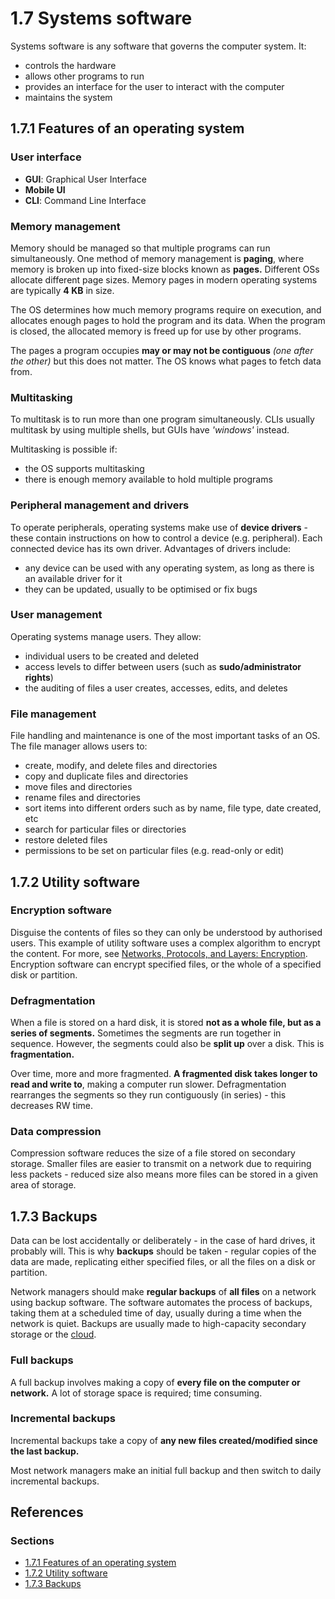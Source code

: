 # 1.7 Systems software

Systems software is any software that governs the computer system. It:
 - controls the hardware
 - allows other programs to run
 - provides an interface for the user to interact with the computer
 - maintains the system

## 1.7.1 Features of an operating system

### User interface

 - **GUI**: Graphical User Interface
 - **Mobile UI**
 - **CLI**: Command Line Interface

### Memory management

Memory should be managed so that multiple programs can run simultaneously. One method of memory management is **paging**, where memory is broken up into fixed-size blocks known as **pages.** Different OSs allocate different page sizes. Memory pages in modern operating systems are typically **4 KB** in size.

The OS determines how much memory programs require on execution, and allocates enough pages to hold the program and its data. When the program is closed, the allocated memory is freed up for use by other programs.

The pages a program occupies **may or may not be contiguous** *(one after the other)* but this does not matter. The OS knows what pages to fetch data from.

### Multitasking

To multitask is to run more than one program simultaneously. CLIs usually multitask by using multiple shells, but GUIs have *'windows'* instead.

Multitasking is possible if:
 - the OS supports multitasking
 - there is enough memory available to hold multiple programs

### Peripheral management and drivers

To operate peripherals, operating systems make use of **device drivers** - these contain instructions on how to control a device (e.g. peripheral). Each connected device has its own driver. Advantages of drivers include:
 - any device can be used with any operating system, as long as there is an available driver for it
 - they can be updated, usually to be optimised or fix bugs

### User management

Operating systems manage users. They allow:
 - individual users to be created and deleted
 - access levels to differ between users (such as **sudo/administrator rights**)
 - the auditing of files a user creates, accesses, edits, and deletes

### File management

File handling and maintenance is one of the most important tasks of an OS. The file manager allows users to:
 - create, modify, and delete files and directories
 - copy and duplicate files and directories
 - move files and directories
 - rename files and directories
 - sort items into different orders such as by name, file type, date created, etc
 - search for particular files or directories
 - restore deleted files
 - permissions to be set on particular files (e.g. read-only or edit)

## 1.7.2 Utility software

### Encryption software

Disguise the contents of files so they can only be understood by authorised users. This example of utility software uses a complex algorithm to encrypt the content. For more, see [Networks, Protocols, and Layers: Encryption](/theory/01/NETWORK_TOPOLOGIES_PROTOCOLS_AND_LAYERS.md#encryption). Encryption software can encrypt specified files, or the whole of a specified disk or partition.

### Defragmentation

When a file is stored on a hard disk, it is stored **not as a whole file, but as a series of segments.** Sometimes the segments are run together in sequence. However, the segments could also be **split up** over a disk. This is **fragmentation.**

Over time, more and more fragmented. **A fragmented disk takes longer to read and write to**, making a computer run slower. Defragmentation rearranges the segments so they run contiguously (in series) - this decreases RW time.

### Data compression

Compression software reduces the size of a file stored on secondary storage. Smaller files are easier to transmit on a network due to requiring less packets - reduced size also means more files can be stored in a given area of storage.

## 1.7.3 Backups

Data can be lost accidentally or deliberately - in the case of hard drives, it probably will. This is why **backups** should be taken - regular copies of the data are made, replicating either specified files, or all the files on a disk or partition.

Network managers should make **regular backups** of **all files** on a network using backup software. The software automates the process of backups, taking them at a scheduled time of day, usually during a time when the network is quiet. Backups are usually made to high-capacity secondary storage or the [cloud](/theory/01/WIRED_AND_WIRELESS_NETWORKS.md#the-cloud).

### Full backups

A full backup involves making a copy of **every file on the computer or network.** A lot of storage space is required; time consuming.

### Incremental backups

Incremental backups take a copy of **any new files created/modified since the last backup.**

Most network managers make an initial full backup and then switch to daily incremental backups.

## References

### Sections

 - [1.7.1 Features of an operating system](https://www.bbc.co.uk/bitesize/guides/zmqw7p3/revision/2)
 - [1.7.2 Utility software](https://www.bbc.co.uk/bitesize/guides/zmqw7p3/revision/4)
 - [1.7.3 Backups](https://www.bbc.co.uk/bitesize/guides/zmqw7p3/revision/4)
